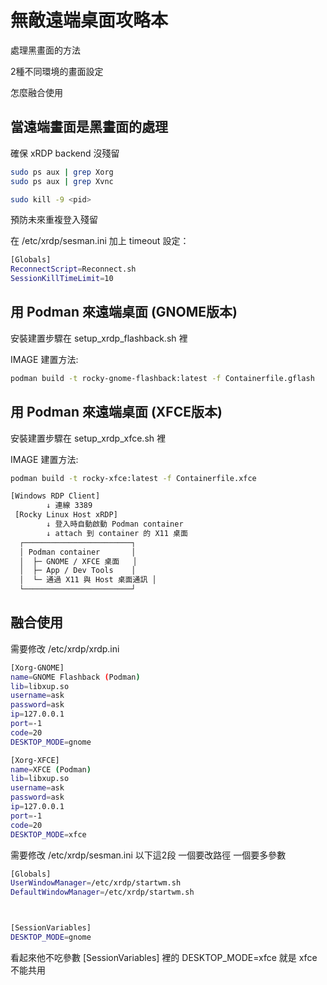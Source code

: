 # 無敵遠端桌面攻略本

處理黑畫面的方法

2種不同環境的畫面設定

怎麼融合使用

## 當遠端畫面是黑畫面的處理

確保 xRDP backend 沒殘留

```bash
sudo ps aux | grep Xorg
sudo ps aux | grep Xvnc

sudo kill -9 <pid>
```

預防未來重複登入殘留

在 /etc/xrdp/sesman.ini 加上 timeout 設定：

```bash
[Globals]
ReconnectScript=Reconnect.sh
SessionKillTimeLimit=10
```

## 用 Podman 來遠端桌面 (GNOME版本)

安裝建置步驟在 setup_xrdp_flashback.sh 裡

IMAGE 建置方法:

```bash
podman build -t rocky-gnome-flashback:latest -f Containerfile.gflash
```

## 用 Podman 來遠端桌面 (XFCE版本)

安裝建置步驟在 setup_xrdp_xfce.sh 裡

IMAGE 建置方法:

```bash
podman build -t rocky-xfce:latest -f Containerfile.xfce
```

```bash
[Windows RDP Client]
        ↓ 連線 3389
 [Rocky Linux Host xRDP]
        ↓ 登入時自動啟動 Podman container
        ↓ attach 到 container 的 X11 桌面
  ┌────────────────────────┐
  │ Podman container       │
  │  ├─ GNOME / XFCE 桌面   │
  │  ├─ App / Dev Tools    │
  │  └─ 通過 X11 與 Host 桌面通訊 │
  └────────────────────────┘
```

## 融合使用

需要修改 /etc/xrdp/xrdp.ini

```bash
[Xorg-GNOME]
name=GNOME Flashback (Podman)
lib=libxup.so
username=ask
password=ask
ip=127.0.0.1
port=-1
code=20
DESKTOP_MODE=gnome

[Xorg-XFCE]
name=XFCE (Podman)
lib=libxup.so
username=ask
password=ask
ip=127.0.0.1
port=-1
code=20
DESKTOP_MODE=xfce
```

需要修改 /etc/xrdp/sesman.ini 以下這2段 一個要改路徑 一個要多參數

```bash
[Globals]
UserWindowManager=/etc/xrdp/startwm.sh
DefaultWindowManager=/etc/xrdp/startwm.sh



[SessionVariables]
DESKTOP_MODE=gnome
```

看起來他不吃參數 [SessionVariables] 裡的 DESKTOP_MODE=xfce 就是 xfce 不能共用
